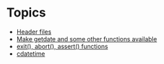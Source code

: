 # Topics
- [Header files](https://www.tutorialspoint.com/cprogramming/c_header_files.htm#:~:text=Header%20Files%20in%20C%201%20System%20Header%20Files,User-defined%20Header%20Files%20...%205%20Computed%20Includes%20)
- [Make getdate and some other functions available](https://stackoverflow.com/questions/32331269/when-is-getdate-and-strptime-not-included-in-time-h)
- [exit(), abort(), assert() functions](https://www.geeksforgeeks.org/c-exit-abort-and-assert-functions/)
- [cdatetime](https://www.geeksforgeeks.org/c-exit-abort-and-assert-functions/)
